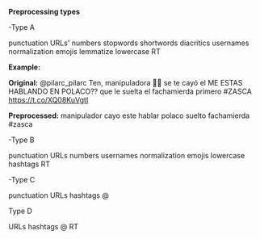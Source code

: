 **Preprocessing types** 

-Type A 

punctuation
URLs'
numbers
stopwords
shortwords
diacritics
usernames
normalization
emojis
lemmatize
lowercase
RT

**Example:** 

**Original:** @pilarc_pilarc Ten, manipuladora 💅💅 se te cayó el  ME ESTAS HABLANDO EN POLACO??  que le suelta el fachamierda primero #ZASCA  https://t.co/XQ08KuVgtI

**Preprocessed:** manipulador cayo este hablar polaco suelto fachamierda #zasca

-Type B

punctuation
URLs
numbers
usernames
normalization
emojis
lowercase
hashtags
RT

-Type C

punctuation
URLs
hashtags
@

Type D

URLs
hashtags
@
RT



